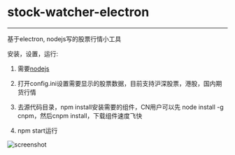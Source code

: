# stock-watcher-electron
---

基于electron, nodejs写的股票行情小工具

安装，设置，运行:

1. 需要[nodejs](https://nodejs.org/en/download/)


2. 打开config.ini设置需要显示的股票数据，目前支持沪深股票，港股，国内期货行情

3. 去源代码目录，npm install安装需要的组件，CN用户可以先 node install -g cnpm，然后cnpm install，下载组件速度飞快

4. npm start运行


![screenshot](https://github.com/yeejlan/py-stock-watcher/raw/master/screenshot.png)
